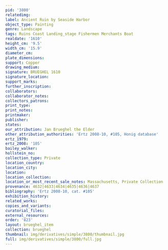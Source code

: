 ```yaml
---
pid: '3800'
relatedimg: 
label: Ancient Ruin by Seaside Harbor
object_type: Painting
genre: Landscape
tags: Ruins Coast Landing_stage Fishermen Merchants Boat
realdate: '1610'
height_cm: '9.5'
width_cm: '15.9'
diameter_cm: 
plate_dimensions: 
support: Copper
drawing_medium: 
signature: BRUEGHEL 1610
signature_location: 
support_marks: 
further_inscription: 
collaborators: 
collaborator_notes: 
collectors_patrons: 
print_type: 
print_notes: 
printmaker: 
publisher: 
states: 
our_attribution: Jan Brueghel the Elder
other_attribution_authorities: 'Ertz 2008-10, #105, Honig database'
ertz_1979: 
ertz_2008: '105'
bailey_walker: 
hollstein_no: 
collection_type: Private
location_country: 
location_city: 
location: 
location_collection: 
location_or_most_recent_sale_notes: Massachusetts, Private Collection
provenance: 4632|4633|4634|4635|4636|4637
bibliography: 'Ertz 2008-10, cat. #105'
exhibition_history: 
related_works: 
copies_and_variants: 
curatorial_files: 
external_resources: 
order: '823'
layout: brueghel_item
collection: brueghel
thumbnail: img/derivatives/simple/3800/thumbnail.jpg
full: img/derivatives/simple/3800/full.jpg
---
```

